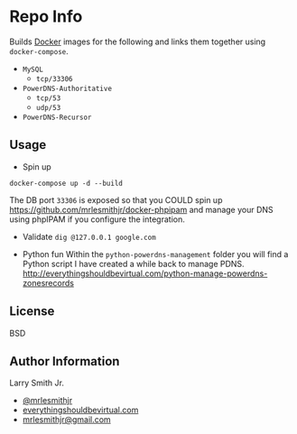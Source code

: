 Repo Info
=========
Builds [Docker] images for the following and links them together using `docker-compose`.
* `MySQL`
  * `tcp/33306`
* `PowerDNS-Authoritative`
  * `tcp/53`
  * `udp/53`
* `PowerDNS-Recursor`

Usage
-----
* Spin up
```
docker-compose up -d --build
```

The DB port `33306` is exposed so that you COULD spin up
https://github.com/mrlesmithjr/docker-phpipam and manage your DNS using
phpIPAM if you configure the integration.

* Validate
`dig @127.0.0.1 google.com`

* Python fun
Within the `python-powerdns-management` folder you will find a Python script
I have created a while back to manage PDNS.
http://everythingshouldbevirtual.com/python-manage-powerdns-zonesrecords

License
-------

BSD

Author Information
------------------

Larry Smith Jr.
- [@mrlesmithjr]
- [everythingshouldbevirtual.com]
- [mrlesmithjr@gmail.com]


[Ansible]: <https://www.ansible.com/>
[Docker]: <https://www.docker.com>
[@mrlesmithjr]: <https://twitter.com/mrlesmithjr>
[everythingshouldbevirtual.com]: <http://everythingshouldbevirtual.com>
[mrlesmithjr@gmail.com]: <mailto:mrlesmithjr@gmail.com>
